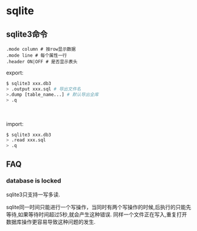 # sqlite

## sqlite3命令
```
.mode column # 按row显示数据
.mode line # 每个属性一行
.header ON|OFF # 是否显示表头
```

export:
```sh
$ sqlite3 xxx.db3
> .output xxx.sql # 导出文件名
>.dump [table_name...] # 默认导出全库
> .q
```
　　

import:
```sh
$ sqlite3 xxx.db3
> .read xxx.sql
> .q
```

## FAQ
### database is locked
sqlite3只支持一写多读.

sqlite同一时间只能进行一个写操作，当同时有两个写操作的时候,后执行的只能先等待,如果等待时间超过5秒,就会产生这种错误. 同样一个文件正在写入,重复打开数据库操作更容易导致这种问题的发生.